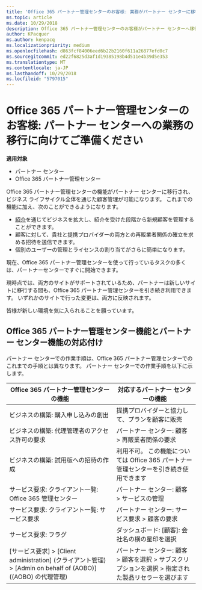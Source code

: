 ```yaml
---
title: 'Office 365 パートナー管理センターのお客様: 業務がパートナー センターに移行します | パートナー センター'
ms.topic: article
ms.date: 10/29/2018
description: Office 365 パートナー管理センターのお客様がパートナー センターへ移行する際の主な考慮事項
author: KPacquer
ms.author: kenpacq
ms.localizationpriority: medium
ms.openlocfilehash: d863fcf84006eed6b22b2160f611a26877efd0c7
ms.sourcegitcommit: ed22f6825d3af1d19385198b4d511e4b39d5e353
ms.translationtype: MT
ms.contentlocale: ja-JP
ms.lasthandoff: 10/29/2018
ms.locfileid: "5797015"
---
```

# <a name="office-365-partner-admin-center-customers-get-ready-to-move-business-operations-to-partner-center"></a>Office 365 パートナー管理センターのお客様: パートナー センターへの業務の移行に向けてご準備ください

**適用対象** 

- パートナー センター
- Office 365 パートナー管理センター

Office 365 パートナー管理センターの機能がパートナー センターに移行され、ビジネス ライフサイクル全体を通じた顧客管理が可能になります。 これまでの機能に加え、次のことができるようになります。 

*  [紹介](referrals.md)を通じてビジネスを拡大し、紹介を受けた段階から新規顧客を管理することができます。
*  顧客に対して、貴社と提携プロバイダーの両方との再販業者関係の確立を求める招待を送信できます。
*  個別のユーザーの管理とライセンスの割り当てがさらに簡単になります。

現在、Office 365 パートナー管理センターを使って行っているタスクの多くは、パートナーセンターですぐに開始できます。 

現時点では、両方のサイトがサポートされているため、パートナーは新しいサイトに移行する間も、Office 365 パートナー管理センターを引き続き利用できます。 いずれかのサイトで行った変更は、両方に反映されます。

皆様が新しい環境を気に入られることを願っています。

## <a name="find-office-365-partner-admin-center-features-in-partner-center"></a>Office 365 パートナー管理センター機能とパートナー センター機能の対応付け

パートナー センターでの作業手順は、Office 365 パートナー管理センターでのこれまでの手順とは異なります。 パートナー センターでの作業手順を以下に示します。

| Office 365 パートナー管理センターの機能                       | 対応するパートナー センターの機能 | 
|   -----------------------------------------------  | -------------- |
| ビジネスの構築: 購入申し込みの創出 | 提携プロバイダーと協力して、プランを顧客に販売 |
| ビジネスの構築: 代理管理者のアクセス許可の要求 | パートナー センター: 顧客 > 再販業者関係の要求 |
| ビジネスの構築: 試用版への招待の作成 | 利用不可。 この機能については Office 365 パートナー管理センターを引き続き使用できます |
| サービス要求: クライアント一覧: Office 365 管理センター | パートナー センター: 顧客 > サービスの管理 |
| サービス要求: クライアント一覧: サービス要求 | パートナー センター: サービス要求 > 顧客の要求 |
| サービス要求: フラグ | ダッシュボード: [顧客]: 会社名の横の星印を選択 |
| [サービス要求] > [Client administration] (クライアント管理) > [Admin on behalf of (AOBO)] ((AOBO) の代理管理) | パートナー センター: 顧客 > 顧客を選択 > サブスクリプションを選択 > 指定された製品リセラーを選びます |

